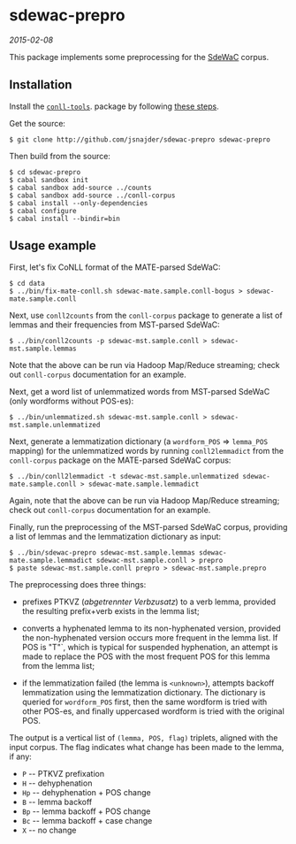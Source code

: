 # sdewac-prepro

*2015-02-08*

This package implements some preprocessing for the
[SdeWaC](http://www.ims.uni-stuttgart.de/forschung/ressourcen/korpora/sdewac.en.html)
corpus.

## Installation

Install the [`conll-tools`](https://github.com/jsnajder/conll-corpus).
package by following [these
steps](https://github.com/jsnajder/conll-corpus#installation).

Get the source:

```
$ git clone http://github.com/jsnajder/sdewac-prepro sdewac-prepro
```

Then build from the source:

```
$ cd sdewac-prepro
$ cabal sandbox init
$ cabal sandbox add-source ../counts
$ cabal sandbox add-source ../conll-corpus
$ cabal install --only-dependencies
$ cabal configure
$ cabal install --bindir=bin
```

## Usage example

First, let's fix CoNLL format of the MATE-parsed SdeWaC:

```
$ cd data
$ ../bin/fix-mate-conll.sh sdewac-mate.sample.conll-bogus > sdewac-mate.sample.conll
```

Next, use `conll2counts` from the `conll-corpus` package to generate a
list of lemmas and their frequencies from MST-parsed SdeWaC:

```
$ ../bin/conll2counts -p sdewac-mst.sample.conll > sdewac-mst.sample.lemmas
```

Note that the above can be run via Hadoop Map/Reduce streaming; check out
`conll-corpus` documentation for an example.

Next, get a word list of unlemmatized words from MST-parsed SdeWaC (only
wordforms without POS-es):

```
$ ../bin/unlemmatized.sh sdewac-mst.sample.conll > sdewac-mst.sample.unlemmatized
```

Next, generate a lemmatization dictionary (a `wordform_POS` => `lemma_POS`
mapping) for the unlemmatized words by running `conll2lemmadict` from the
`conll-corpus` package on the MATE-parsed SdeWaC corpus:

```
$ ../bin/conll2lemmadict -t sdewac-mst.sample.unlemmatized sdewac-mate.sample.conll > sdewac-mate.sample.lemmadict
```

Again, note that the above can be run via Hadoop Map/Reduce streaming;
check out `conll-corpus` documentation for an example.

Finally, run the preprocessing of the MST-parsed SdeWaC corpus, providing
a list of lemmas and the lemmatization dictionary as input:

```
$ ../bin/sdewac-prepro sdewac-mst.sample.lemmas sdewac-mate.sample.lemmadict sdewac-mst.sample.conll > prepro
$ paste sdewac-mst.sample.conll prepro > sdewac-mst.sample.prepro
```

The preprocessing does three things:

* prefixes PTKVZ (*abgetrennter Verbzusatz*) to a verb lemma, provided the
  resulting prefix+verb exists in the lemma list;

* converts a hyphenated lemma to its non-hyphenated version, provided the
  non-hyphenated version occurs more frequent in the lemma list. If
  POS is "T"`, which is typical for suspended hyphenation, an attempt is made 
  to replace the POS with the most frequent POS for this lemma from the lemma 
  list;

* if the lemmatization failed (the lemma is `<unknown>`), attempts backoff
  lemmatization using the lemmatization dictionary. The dictionary is queried
  for `wordform_POS` first, then the same wordform is tried with other POS-es,
  and finally uppercased wordform is tried with the original POS.

The output is a vertical list of `(lemma, POS, flag)` triplets, aligned with
the input corpus. The flag indicates what change has been made to the lemma,
if any:

* `P` -- PTKVZ prefixation
* `H` -- dehyphenation
* `Hp` -- dehyphenation + POS change
* `B` -- lemma backoff
* `Bp` -- lemma backoff + POS change
* `Bc` -- lemma backoff + case change
* `X` -- no change

